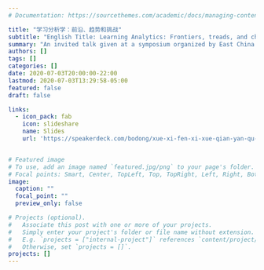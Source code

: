 ```yaml
---
# Documentation: https://sourcethemes.com/academic/docs/managing-content/

title: "学习分析学：前沿、趋势和挑战"
subtitle: "English Title: Learning Analytics: Frontiers, treads, and challenges"
summary: "An invited talk given at a symposium organized by East China Normal University"
authors: []
tags: []
categories: []
date: 2020-07-03T20:00:00-22:00
lastmod: 2020-07-03T13:29:58-05:00
featured: false
draft: false

links:
  - icon_pack: fab
    icon: slideshare
    name: Slides
    url: 'https://speakerdeck.com/bodong/xue-xi-fen-xi-xue-qian-yan-qu-shi-he-tiao-zhan'


# Featured image
# To use, add an image named `featured.jpg/png` to your page's folder.
# Focal points: Smart, Center, TopLeft, Top, TopRight, Left, Right, BottomLeft, Bottom, BottomRight.
image:
  caption: ""
  focal_point: ""
  preview_only: false

# Projects (optional).
#   Associate this post with one or more of your projects.
#   Simply enter your project's folder or file name without extension.
#   E.g. `projects = ["internal-project"]` references `content/project/deep-learning/index.md`.
#   Otherwise, set `projects = []`.
projects: []
---
```


<script async class="speakerdeck-embed" data-id="a8c05aaa097c40a7a030d194d67b25e1" data-ratio="1.77777777777778" src="//speakerdeck.com/assets/embed.js"></script>
